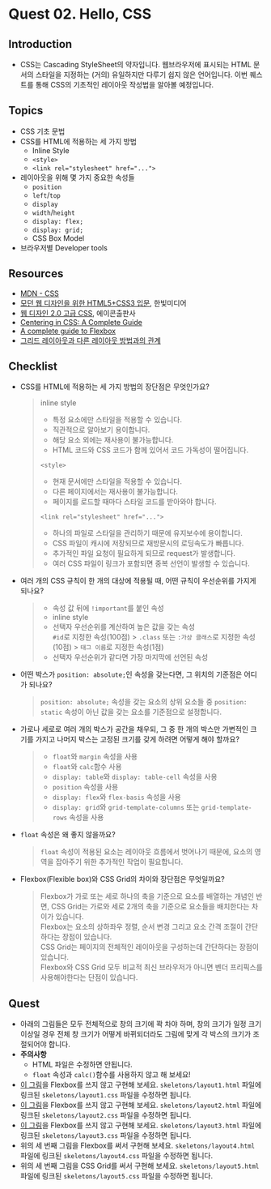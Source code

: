 # Quest 02. Hello, CSS


## Introduction
* CSS는 Cascading StyleSheet의 약자입니다. 웹브라우저에 표시되는 HTML 문서의 스타일을 지정하는 (거의) 유일하지만 다루기 쉽지 않은 언어입니다. 이번 퀘스트를 통해 CSS의 기초적인 레이아웃 작성법을 알아볼 예정입니다.

## Topics
* CSS 기초 문법
* CSS를 HTML에 적용하는 세 가지 방법
  * Inline Style
  * `<style>`
  * `<link rel="stylesheet" href="...">`
* 레이아웃을 위해 몇 가지 중요한 속성들
  * `position`
  * `left`/`top`
  * `display`
  * `width`/`height`
  * `display: flex;`
  * `display: grid;`
  * CSS Box Model
* 브라우저별 Developer tools

## Resources
* [MDN - CSS](https://developer.mozilla.org/ko/docs/Web/CSS)
* [모던 웹 디자인을 위한 HTML5+CSS3 입문](http://www.yes24.com/24/Goods/15683538?Acode=101), 한빛미디어
* [웹 디자인 2.0 고급 CSS](http://www.yes24.com/24/Goods/2808075?Acode=101), 에이콘출판사
* [Centering in CSS: A Complete Guide](https://css-tricks.com/centering-css-complete-guide/)
* [A complete guide to Flexbox](https://css-tricks.com/snippets/css/a-guide-to-flexbox/)
* [그리드 레이아웃과 다른 레이아웃 방법과의 관계](https://developer.mozilla.org/ko/docs/Web/CSS/CSS_Grid_Layout/%EA%B7%B8%EB%A6%AC%EB%93%9C_%EB%A0%88%EC%9D%B4%EC%95%84%EC%9B%83%EA%B3%BC_%EB%8B%A4%EB%A5%B8_%EB%A0%88%EC%9D%B4%EC%95%84%EC%9B%83_%EB%B0%A9%EB%B2%95%EA%B3%BC%EC%9D%98_%EA%B4%80%EA%B3%84)

## Checklist
* CSS를 HTML에 적용하는 세 가지 방법의 장단점은 무엇인가요?
  > inline style  
  > * 특정 요소에만 스타일을 적용할 수 있습니다.  
  > * 직관적으로 알아보기 용이합니다.  
  > * 해당 요소 외에는 재사용이 불가능합니다.
  > * HTML 코드와 CSS 코드가 함께 있어서 코드 가독성이 떨어집니다.  
  >
  > `<style>`  
  > * 현재 문서에만 스타일을 적용할 수 있습니다.  
  > * 다른 페이지에서는 재사용이 불가능합니다.  
  > * 페이지를 로드할 때마다 스타일 코드를 받아와야 합니다.  
  >
  > `<link rel="stylesheet" href="...">`  
  > * 하나의 파일로 스타일을 관리하기 때문에 유지보수에 용이합니다.  
  > * CSS 파일이 캐시에 저장되므로 재방문시의 로딩속도가 빠릅니다.  
  > * 추가적인 파일 요청이 필요하게 되므로 request가 발생합니다.  
  > * 여러 CSS 파일이 링크가 포함되면 중복 선언이 발생할 수 있습니다.   
* 여러 개의 CSS 규칙이 한 개의 대상에 적용될 때, 어떤 규칙이 우선순위를 가지게 되나요?
  > * 속성 값 뒤에 `!important`를 붙인 속성  
  > * inline style  
  > * 선택자 우선순위를 계산하여 높은 값을 갖는 속성  
  > `#id`로 지정한 속성(100점) > `.class` 또는 `:가상 클래스`로 지정한 속성(10점) > `태그 이름`로 지정한 속성(1점)  
  > * 선택자 우선순위가 같다면 가장 마지막에 선언된 속성  
* 어떤 박스가 `position: absolute;`인 속성을 갖는다면, 그 위치의 기준점은 어디가 되나요?
  > `position: absolute;` 속성을 갖는 요소의 상위 요소들 중 `position: static` 속성이 아닌 값을 갖는 요소를 기준점으로 설정합니다.  
* 가로나 세로로 여러 개의 박스가 공간을 채우되, 그 중 한 개의 박스만 가변적인 크기를 가지고 나머지 박스는 고정된 크기를 갖게 하려면 어떻게 해야 할까요?
  > * `float`와 `margin` 속성을 사용  
  > * `float`와 `calc`함수 사용  
  > * `display: table`와 `display: table-cell` 속성을 사용  
  > * `position` 속성을 사용  
  > * `display: flex`와 `flex-basis` 속성을 사용  
  > * `display: grid`와 `grid-template-columns` 또는 `grid-template-rows` 속성을 사용  
* `float` 속성은 왜 좋지 않을까요?
  >`float` 속성이 적용된 요소는 레이아웃 흐름에서 벗어나기 때문에, 요소의 영역을 잡아주기 위한 추가적인 작업이 필요합니다.  
* Flexbox(Flexible box)와 CSS Grid의 차이와 장단점은 무엇일까요?
  > Flexbox가 가로 또는 세로 하나의 축을 기준으로 요소를 배열하는 개념인 반면, CSS Grid는 가로와 세로 2개의 축을 기준으로 요소들을 배치한다는 차이가 있습니다.  
  > Flexbox는 요소의 상하좌우 정렬, 순서 변경 그리고 요소 간격 조절이 간단하다는 장점이 있습니다.  
  > CSS Grid는 페이지의 전체적인 레이아웃을 구성하는데 간단하다는 장점이 있습니다.  
  > Flexbox와 CSS Grid 모두 비교적 최신 브라우저가 아니면 벤더 프리픽스를 사용해야한다는 단점이 있습니다.  

## Quest
* 아래의 그림들은 모두 전체적으로 창의 크기에 꽉 차야 하며, 창의 크기가 일정 크기 이상일 경우 전체 창 크기가 어떻게 바뀌되더라도 그림에 맞게 각 박스의 크기가 조절되어야 합니다.
* **주의사항**
  * HTML 파일은 수정하면 안됩니다.
  * `float` 속성과 `calc()`함수를 사용하지 않고 해 보세요!
* [이 그림](layout1.png)을 Flexbox를 쓰지 않고 구현해 보세요. `skeletons/layout1.html` 파일에 링크된 `skeletons/layout1.css` 파일을 수정하면 됩니다.
* [이 그림](layout2.png)을 Flexbox를 쓰지 않고 구현해 보세요. `skeletons/layout2.html` 파일에 링크된 `skeletons/layout2.css` 파일을 수정하면 됩니다.
* [이 그림](layout3.png)을 Flexbox를 쓰지 않고 구현해 보세요. `skeletons/layout3.html` 파일에 링크된 `skeletons/layout3.css` 파일을 수정하면 됩니다.
* 위의 세 번째 그림을 Flexbox를 써서 구현해 보세요. `skeletons/layout4.html` 파일에 링크된 `skeletons/layout4.css` 파일을 수정하면 됩니다.
* 위의 세 번째 그림을 CSS Grid를 써서 구현해 보세요. `skeletons/layout5.html` 파일에 링크된 `skeletons/layout5.css` 파일을 수정하면 됩니다.
